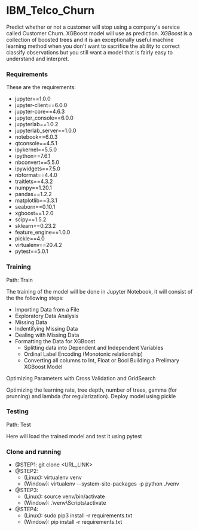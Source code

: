 # IBM_Telco_Churn
Predict whether or not a customer will stop using a company's service called Customer Churn. XGBoost model will use as prediction. *XGBoost* is a collection of boosted trees and it is an exceptionally useful machine learning method when you don't want to sacrifice the ability to correct classify observations but you still want a model that is fairly easy to understand and interpret.


### Requirements
These are the requirements:
- jupyter==1.0.0
- jupyter-client==6.0.0
- jupyter-core==4.6.3
- jupyter_console==6.0.0
- jupyterlab==1.0.2
- jupyterlab_server==1.0.0
- notebook==6.0.3
- qtconsole==4.5.1
- ipykernel==5.5.0
- ipython==7.6.1
- nbconvert==5.5.0
- ipywidgets==7.5.0
- nbformat==4.4.0
- traitlets==4.3.2
- numpy==1.20.1
- pandas==1.2.2
- matplotlib==3.3.1
- seaborn==0.10.1
- xgboost==1.2.0
- scipy==1.5.2
- sklearn==0.23.2
- feature_engine==1.0.0
- pickle==4.0
- virtualenv==20.4.2
- pytest==5.0.1


### Training

Path: Train

The training of the model will be done in Jupyter Notebook, it will consist of the the following steps:

- Importing Data from a File
- Exploratory Data Analysis
- Missing Data
- Indentifying Missing Data
- Dealing with Missing Data
- Formatting the Data for XGBoost
  - Splitting data into Dependent and Independent Variables
  - Ordinal Label Encoding (Monotonic relationship)
  - Converting all columns to Int, Float or Bool
Building a Prelimary XGBoost Model

Optimizing Parameters with Cross Validation and GridSearch

Optimizing the learning rate, tree depth, number of trees, gamma (for prunning) and lambda (for regularization).
Deploy model using pickle

### Testing

Path: Test

Here will load the trained model and test it using pytest


### Clone and running

- @STEP1: git clone <URL_LINK>
- @STEP2: 
  - (Linux):  virtualenv venv
  - (Window): virtualenv --system-site-packages -p python ./venv
- @STEP3: 
  - (Linux): source venv/bin/activate
  - (Window): .\venv\Scripts\activate
- @STEP4: 
  - (Linux): sudo pip3 install -r requirements.txt
  - (Window): pip install -r requirements.txt

